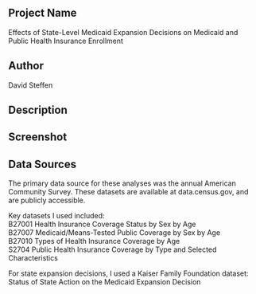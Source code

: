  ## Project Name
Effects of State-Level Medicaid Expansion Decisions on Medicaid and Public Health Insurance Enrollment

## Author
David Steffen

## Description


## Screenshot


## Data Sources
The primary data source for these analyses was the annual American Community Survey.
These datasets are available at data.census.gov, and are publicly accessible.

Key datasets I used included: <br>
B27001 Health Insurance Coverage Status by Sex by Age <br>
B27007 Medicaid/Means-Tested Public Coverage by Sex by Age <br>
B27010 Types of Health Insurance Coverage by Age <br>
S2704 Public Health Insurance Coverage by Type and Selected Characteristics

For state expansion decisions, I used a Kaiser Family Foundation dataset: <br>
Status of State Action on the Medicaid Expansion Decision
